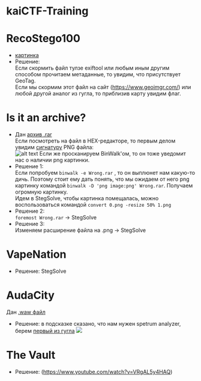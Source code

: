 # kaiCTF-Training
# RecoStego100 <br> 
+ [картинка](https://vk.com/doc232954835_499412059)<br>
+ Решение:<br>Если скормить файл тулзе exiftool или любым иным другим способом прочитаем метаданные, то увидим, что присутствует GeoTag.<br>Если мы скормим этот файл на сайт (https://www.geoimgr.com/) или любой другой аналог из гугла, то приблизив карту увидим флаг.<br>
# Is it an archive?
+ Дан [архив .rar](https://drive.google.com/file/d/0BzfPP2u0U3CscEpoNW5ndnBfdTA/view?usp=sharing)<br>
Если посмотреть на файл в HEX-редакторе, то первым делом увидим [сигнатуру](https://ru.wikipedia.org/wiki/%D0%A1%D0%BF%D0%B8%D1%81%D0%BE%D0%BA_%D1%81%D0%B8%D0%B3%D0%BD%D0%B0%D1%82%D1%83%D1%80_%D1%84%D0%B0%D0%B9%D0%BB%D0%BE%D0%B2) PNG файла:<br>
![alt text](https://pp.userapi.com/c852232/v852232249/11429c/EJxqgWRH9jQ.jpg)
Если же просканируем BinWalk'ом, то он тоже уведомит нас о наличии png картинки.
+ Решение 1:<br> Если попробуем ```binwalk -e Wrong.rar``` , то он выплюнет нам какую-то дичь. Поэтому стоит ему дать понять, что мы ожидаем от него png картинку командой ```binwalk -D 'png image:png' Wrong.rar```. Получаем огромную картинку.<br> Идем в StegSolve, чтобы картинка помещалась, можно воспользоваться командой ```convert 0.png -resize 50% 1.png```
+ Решение 2:<br> ```foremost Wrong.rar``` -> StegSolve
+ Решение 3:<br> Изменяем расширение файла на .png -> StegSolve
# VapeNation
+ Решение: StegSolve
# AudaCity
Дан [.waw файл](https://vk.com/doc232954835_499514389)
+ Решение: в подсказке сказано, что нам нужен spetrum analyzer, берем [первый из гугла](https://academo.org/demos/spectrum-analyzer/)
![](https://pp.userapi.com/c851024/v851024089/116fb1/VVjlT6QnKRs.jpg)
# The Vault
+ Решение: (https://www.youtube.com/watch?v=VRgAL5y4HAQ)
